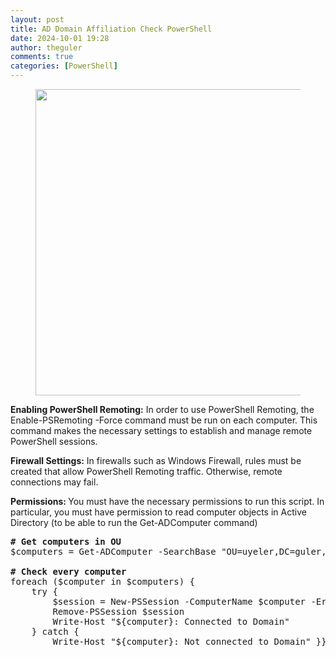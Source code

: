 ```yaml
---
layout: post
title: AD Domain Affiliation Check PowerShell
date: 2024-10-01 19:28
author: theguler
comments: true
categories: [PowerShell]
---
```

<!-- wp:image {"id":8141,"width":"490px","height":"auto","sizeSlug":"large","linkDestination":"none"} -->
<figure class="wp-block-image size-large is-resized"><img src="https://theguler.wordpress.com/wp-content/uploads/2023/08/p-remoting.jpg?w=660" alt="" class="wp-image-8141" style="width:490px;height:auto" /></figure>
<!-- /wp:image -->

<!-- wp:paragraph -->
<p><strong>Enabling PowerShell Remoting:</strong> In order to use PowerShell Remoting, the Enable-PSRemoting -Force command must be run on each computer. This command makes the necessary settings to establish and manage remote PowerShell sessions.</p>
<!-- /wp:paragraph -->

<!-- wp:paragraph -->
<p><strong>Firewall Settings:</strong> In firewalls such as Windows Firewall, rules must be created that allow PowerShell Remoting traffic. Otherwise, remote connections may fail.</p>
<!-- /wp:paragraph -->

<!-- wp:paragraph -->
<p><strong>Permissions: </strong>You must have the necessary permissions to run this script. In particular, you must have permission to read computer objects in Active Directory (to be able to run the Get-ADComputer command)</p>
<!-- /wp:paragraph -->

<!-- wp:preformatted -->
<pre class="wp-block-preformatted"><strong># Get computers in OU</strong><br>$computers = Get-ADComputer -SearchBase "OU=uyeler,DC=guler,DC=com" -Filter * | Select-Object -ExpandProperty Name<br><br><strong># Check every computer</strong><br>foreach ($computer in $computers) {<br>    try {<br>        $session = New-PSSession -ComputerName $computer -ErrorAction Stop<br>        Remove-PSSession $session<br>        Write-Host "${computer}: Connected to Domain"<br>    } catch {<br>        Write-Host "${computer}: Not connected to Domain" }}</pre>
<!-- /wp:preformatted -->
